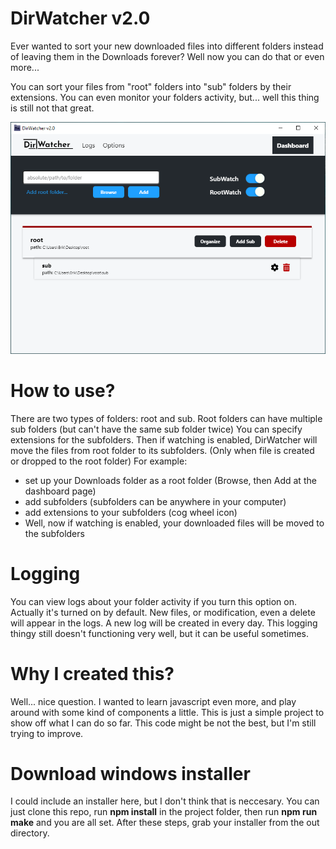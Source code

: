 # DirWatcher v2.0

Ever wanted to sort your new downloaded files into different folders
instead of leaving them in the Downloads forever? Well now you can do that
or even more...

You can sort your files from "root" folders into "sub" folders by their extensions. You can even monitor your folders activity, but... well this thing
is still not that great.

![preview](/src/images/preview.png)

# How to use?

There are two types of folders: root and sub. Root folders can have multiple sub folders (but can't have the same sub folder twice) You can specify extensions for the subfolders. Then if watching is enabled, DirWatcher will move the files from root folder to its subfolders. (Only when file is created or dropped to the root folder) For example:

- set up your Downloads folder as a root folder (Browse, then Add at the dashboard page)
- add subfolders (subfolders can be anywhere in your computer)
- add extensions to your subfolders (cog wheel icon)
- Well, now if watching is enabled, your downloaded files will be moved to the subfolders

# Logging

You can view logs about your folder activity if you turn this option on.
Actually it's turned on by default. New files, or modification, even a delete will appear in the logs. A new log will be created in every day. This logging
thingy still doesn't functioning very well, but it can be useful sometimes.

# Why I created this?

Well... nice question. I wanted to learn javascript even more, and play around with some kind of components a little. This is just a simple project to show off
what I can do so far. This code might be not the best, but I'm still trying to improve.

# Download windows installer

I could include an installer here, but I don't think that is neccesary. You can just clone this repo, run **npm install** in the project folder, then run **npm run make** and you are all set. After these steps, grab your installer from the out directory.
